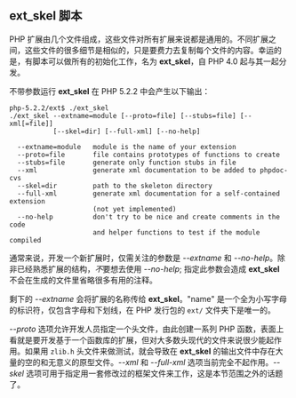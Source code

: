 ext\_skel 脚本
--------------

PHP
扩展由几个文件组成，这些文件对所有扩展来说都是通用的。不同扩展之间，这些文件的很多细节是相似的，只是要费力去复制每个文件的内容。幸运的是，有脚本可以做所有的初始化工作，名为
**ext\_skel**，自 PHP 4.0 起与其一起分发。

不带参数运行 **ext\_skel** 在 PHP 5.2.2 中会产生以下输出：

    php-5.2.2/ext$ ./ext_skel 
    ./ext_skel --extname=module [--proto=file] [--stubs=file] [--xml[=file]]
               [--skel=dir] [--full-xml] [--no-help]

      --extname=module   module is the name of your extension
      --proto=file       file contains prototypes of functions to create
      --stubs=file       generate only function stubs in file
      --xml              generate xml documentation to be added to phpdoc-cvs
      --skel=dir         path to the skeleton directory
      --full-xml         generate xml documentation for a self-contained extension
                         (not yet implemented)
      --no-help          don't try to be nice and create comments in the code
                         and helper functions to test if the module compiled

通常来说，开发一个新扩展时，仅需关注的参数是 *--extname* 和
*--no-help*。除非已经熟悉扩展的结构，*不*要想去使用 *--no-help*;
指定此参数会造成 **ext\_skel** 不会在生成的文件里省略很多有用的注释。

剩下的 *--extname* 会将扩展的名称传给 **ext\_skel**。"name"
是一个全为小写字母的标识符，仅包含字母和下划线，在 PHP 发行包的 `ext/`
文件夹下是唯一的。

*--proto* 选项允许开发人员指定一个头文件，由此创建一系列 PHP
函数，表面上看就是要开发基于一个函数库的扩展，但对大多数头现代的文件来说很少能起作用。如果用
`zlib.h` 头文件来做测试，就会导致在 **ext\_skel**
的输出文件中存在大量的空的和无意义的原型文件。*--xml* 和 *--full-xml*
选项当前完全不起作用。*--skel*
选项可用于指定用一套修改过的框架文件来工作，这是本节范围之外的话题了。
